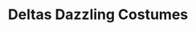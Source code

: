 ---
title: "Deltas Dazzling Costumes"
url: /surfers-paradise/deltas-dazzling-costumes/
shop: clothes
---